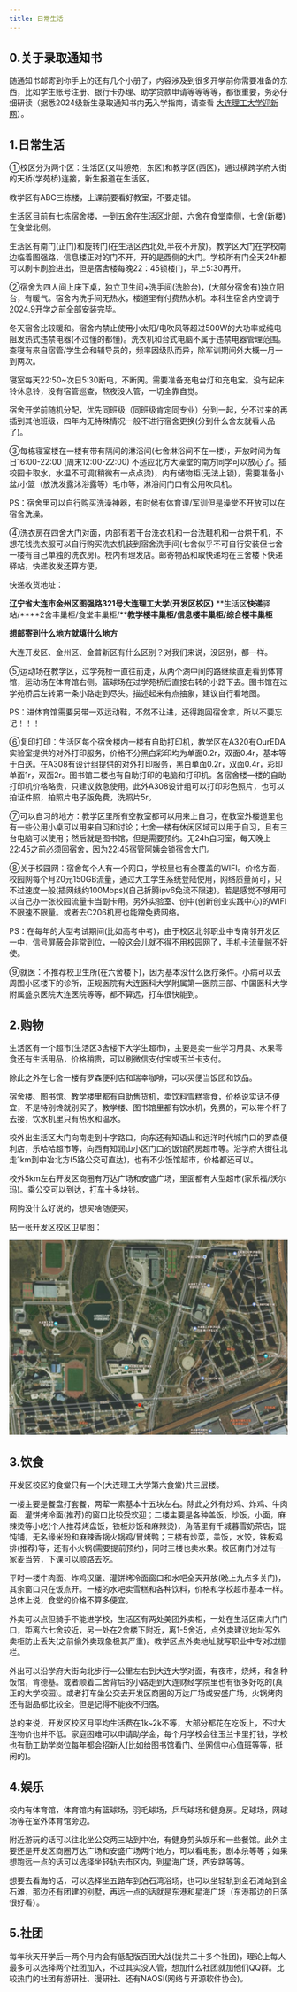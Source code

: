 ```yaml
---
title: 日常生活
---
```


## 0.关于录取通知书

随通知书邮寄到你手上的还有几个小册子，内容涉及到很多开学前你需要准备的东西，比如学生账号注册、银行卡办理、助学贷款申请等等等等，都很重要，务必仔细研读（据悉2024级新生录取通知书内**无**入学指南，请查看 [大连理工大学迎新网](https://yx.dlut.edu.cn/)）。

## 1.日常生活

①校区分为两个区：生活区(又叫憩苑，东区)和教学区(西区)，通过横跨学府大街的天桥(学苑桥)连接，新生报道在生活区。

教学区有ABC三栋楼，上课前要看好教室，不要走错。

生活区目前有七栋宿舍楼，一到五舍在生活区北部，六舍在食堂南侧，七舍(新楼)在食堂北侧。

生活区有南门(正门)和旋转门(在生活区西北处,半夜不开放)。教学区大门在学校南边临着图强路，信息楼正对的门不开，开的是西侧的大门。学校所有门全天24h都可以刷卡刷脸进出，但是宿舍楼每晚22：45锁楼门，早上5:30再开。

②宿舍为四人间上床下桌，独立卫生间+洗手间(洗脸台)，(大部分宿舍有)独立阳台，有暖气。宿舍内洗手间无热水，楼道里有付费热水机。本科生宿舍内空调于2024.9开学之前全部安装完毕。

冬天宿舍比较暖和。宿舍内禁止使用小太阳/电吹风等超过500W的大功率或纯电阻发热式违禁电器(不过懂的都懂)。洗衣机和台式电脑不属于违禁电器管理范围。查寝有来自宿管/学生会和辅导员的，频率因级队而异，除军训期间外大概一月一到两次。

寝室每天22:50~次日5:30断电，不断网。需要准备充电台灯和充电宝。没有起床铃休息铃，没有宿管巡查，熬夜没人管，一切全靠自觉。

宿舍开学前随机分配，优先同班级（同班级肯定同专业）分到一起，分不过来的再插到其他班级，四年内无特殊情况一般不进行宿舍更换(分到什么舍友就看人品了)。

③每栋寝室楼在一楼有带有隔间的淋浴间(七舍淋浴间不在一楼)，开放时间为每日16:00-22:00 (周末12:00-22:00) 不适应北方大澡堂的南方同学可以放心了。插校园卡取水，水温不可调(稍微有一点点烫)，内有储物柜(无法上锁)，需要准备小盆/小篮（放洗发露沐浴露等）毛巾等，淋浴间门口有公用吹风机。

PS：宿舍里可以自行购买洗澡神器，有时候有体育课/军训但是澡堂不开放可以在宿舍洗澡。

④洗衣房在四舍大门对面，内部有若干台洗衣机和一台洗鞋机和一台烘干机，不想花钱洗衣服可以自行购买洗衣机装到宿舍洗手间(七舍似乎不可自行安装但七舍一楼有自己单独的洗衣房)。校内有理发店。邮寄物品和取快递均在三舍楼下快递驿站，快递收发还算方便。

快递收货地址：

**辽宁省大连市金州区图强路321号大连理工大学(开发区校区)** **生活区****快递****驿站/****2舍丰巢柜/食堂丰巢柜/****教学楼丰巢柜/信息楼丰巢柜/综合楼丰巢柜**

**想邮寄到什么地方就填什么地方**

大连开发区、金州区、金普新区有什么区别？对我们来说，没区别，都一样。

⑤运动场在教学区，过学苑桥一直往前走，从两个湖中间的路继续直走看到体育馆，运动场在体育馆右侧。篮球场在过学苑桥后直接右转的小路下去。图书馆在过学苑桥后左转第一条小路走到尽头。描述起来有点抽象，建议自行看地图。

PS：进体育馆需要另带一双运动鞋，不然不让进，还得跑回宿舍拿，所以不要忘记！！！

⑥复印打印：生活区每个宿舍楼内一楼有自助打印机，教学区在A320有OurEDA实验室提供的对外打印服务，价格不分黑白彩印均为单面0.2r，双面0.4r，基本等于白送。在A308有设计组提供的对外打印服务，黑白单面0.2r，双面0.4r，彩印单面1r，双面2r。图书馆二楼也有自助打印的电脑和打印机。各宿舍楼一楼的自助打印机价格略贵，只建议救急使用。此外A308设计组可以打印彩色照片，也可以拍证件照，拍照片电子版免费，洗照片5r。

⑦可以自习的地方：教学区里所有空教室都可以用来上自习，在教室外楼道里也有一些公用小桌可以用来自习和讨论；七舍一楼有休闲区域可以用于自习，且有三台电脑可以使用；然后就是图书馆，但是需要预约。无24h自习室，每天晚上22:45之前必须回宿舍，因为22:45宿管阿姨会锁宿舍大门。

⑧关于校园网：宿舍每个人有一个网口，学校里也有全覆盖的WIFI。价格方面，校园网每个月20元150GB流量，通过大工学生系统登陆使用，网络质量尚可，只不过速度一般(插网线约100Mbps)(自己折腾ipv6免流不限速)。若是感觉不够用可以自己办一张校园流量卡当副卡用。另外实验室、创中(创新创业实践中心)的WIFI不限速不限量。或者去C206机房也能蹭免费网络。

PS：在每年的大型考试期间(比如高考中考)，由于校区北邻职业中专南邻开发区一中，信号屏蔽会非常到位，一般这会儿就不得不用校园网了，手机卡流量贼不好使。

⑨就医：不推荐校卫生所(在六舍楼下)，因为基本没什么医疗条件。小病可以去周围小区楼下的诊所，正规医院有大连医科大学附属第一医院三部、中国医科大学附属盛京医院大连医院等等，都不算远，打车很快能到。

## 2.购物

生活区有一个超市(生活区3舍楼下大学生超市)，主要是卖一些学习用具、水果零食还有生活用品，价格稍贵，可以刷微信支付宝或玉兰卡支付。

除此之外在七舍一楼有罗森便利店和瑞幸咖啡，可以买便当饭团和饮品。

宿舍楼、图书馆、教学楼里都有自助售货机，卖饮料雪糕零食，价格说实话不便宜，不是特别馋就别买了。教学楼、图书馆里都有饮水机，免费的，可以带个杯子去接，饮水机里只有热水和温水。

校外出生活区大门向南走到十字路口，向东还有知语山和远洋时代城门口的罗森便利店，乐哈哈超市等，向西有知润山小区门口的饭馆药房超市等。沿学府大街往北走1km到中冶北方(5路公交可直达)，也有不少饭馆超市，价格都还可以。

校外5km左右开发区商圈有万达广场和安盛广场，里面都有大型超市(家乐福/沃尔玛)。乘公交可以到达，打车十多块钱。

网购没什么好说的，想买啥随便买。

贴一张开发区校区卫星图：

![SatelliteImage](./SatelliteImage.jpg)

## 3.饮食

开发区校区的食堂只有一个(大连理工大学第六食堂)共三层楼。

一楼主要是餐盘打套餐，两荤一素基本十五块左右。除此之外有炒鸡、炸鸡、牛肉面、灌饼烤冷面(推荐)的窗口比较受欢迎；二楼主要是各种盖饭，炒饭，小面，麻辣烫等小吃(个人推荐烤盘饭，铁板炒饭和麻辣烫)，角落里有千城暮雪奶茶店，馄饨铺，无名缘米粉和麻辣香锅火锅鸡/冒烤鸭；三楼有炒菜，盖饭，水饺，铁板鸡排(推荐)等，还有小火锅(需要提前预约)，同时三楼也卖水果。校区南门对过有一家麦当劳，下课可以顺路去吃。

平时一楼牛肉面、炸鸡汉堡、灌饼烤冷面窗口和水吧全天开放(晚上九点多关门)，其余窗口只在饭点开。一楼的水吧卖雪糕和各种饮料，价格和学校超市基本一样。总体上说，食堂的价格不算多便宜。

外卖可以点但骑手不能进学校，生活区有两处美团外卖柜，一处在生活区南大门门口，距离六七舍较近，另一处在2舍楼下附近，离1-5舍近，点外卖建议地址写外卖柜防止丢失(之前偷外卖现象极其严重)。教学区点外卖地址就写职业中专对过栅栏。

外出可以沿学府大街向北步行一公里左右到大连大学对面，有夜市，烧烤，和各种饭馆，肯德基。或者顺着二舍背后的小路走到大连财经学院里也有很多好吃的(真正的大学校园)。或者打车坐公交去开发区商圈的万达广场或安盛广场，火锅烤肉还有甜品都比较全。但是记得不能夜不归宿。

总的来说，开发区校区月平均生活费在1k~2k不等，大部分都花在吃饭上，不过大连物价也并不低。家庭困难可以申请助学金，每个月学校会往玉兰卡里打钱，学校也有勤工助学岗位每年都会招新人(比如给图书馆看门、坐网信中心值班等等，挺闲的)。

## 4.娱乐

校内有体育馆，体育馆内有篮球场，羽毛球场，乒乓球场和健身房。足球场，网球场等在室外体育馆旁边。

附近游玩的话可以往北坐公交两三站到中冶，有健身剪头娱乐和一些餐馆。此外主要还是开发区商圈万达广场和安盛广场两个地方，可以看电影，剧本杀等等；如果想跑远一点的话可以选择坐轻轨去市区内，到星海广场，西安路等等。

想要去看海的话，可以选择坐五路车到泊石湾浴场，也可以坐轻轨到金石滩站到金石滩，那边还有团建的别墅，再远一点的话就是东港和星海广场（东港那边的日落很好看）。

## 5.社团

每年秋天开学后一两个月内会有低配版百团大战(拢共二十多个社团)，理论上每人最多可以选择两个社团加入，不过其实没人管，想加什么社团就加他们QQ群。比较热门的社团有游研社、漫研社、还有NAOSI(网络与开源软件协会)。
